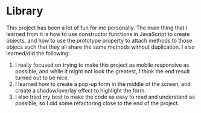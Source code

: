 # Library
This project has been a lot of fun for me personally. The main thing that I learned from it is how to use constructor functions in JavaScript to create
objects, and how to use the prototype property to attach methods to those objecs such that they all share the same methods without duplication.
I also learned/did the following:
1. I really focused on trying to make this project as mobile responsive as possible, and while it might not look the greatest, I think the end result turned out to be nice.
2. I learned how to create a pop-up form in the middle of the screen, and create a shadow/overlay effect to highlight the form.
3. I also tried my best to make the code as easy to read and understand as possible, so I did some refactoring close to the end of the project.
